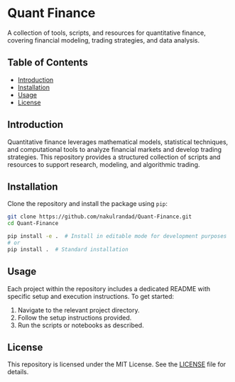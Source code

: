 # **Quant Finance**  

A collection of tools, scripts, and resources for quantitative finance, covering financial modeling, trading strategies, and data analysis.  

## **Table of Contents**  

- [Introduction](#introduction)  
- [Installation](#installation)  
- [Usage](#usage)  
- [License](#license)  

## **Introduction**  

Quantitative finance leverages mathematical models, statistical techniques, and computational tools to analyze financial markets and develop trading strategies. This repository provides a structured collection of scripts and resources to support research, modeling, and algorithmic trading.  

## **Installation**  

Clone the repository and install the package using `pip`:  

```bash
git clone https://github.com/nakulrandad/Quant-Finance.git
cd Quant-Finance

pip install -e .  # Install in editable mode for development purposes
# or
pip install .  # Standard installation
```

## **Usage**  

Each project within the repository includes a dedicated README with specific setup and execution instructions. To get started:  

1. Navigate to the relevant project directory.  
2. Follow the setup instructions provided.  
3. Run the scripts or notebooks as described.  

## **License**  

This repository is licensed under the MIT License. See the [LICENSE](LICENSE) file for details.  
